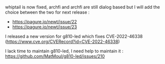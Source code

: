 whiptail is now fixed, archfi and archfi are still dialog based but I will add the choice between the two for next release :
 - https://pagure.io/newt/issue/22
 - https://pagure.io/newt/issue/23 

I released a new version for g810-led which fixes CVE-2022-46338 (https://www.cve.org/CVERecord?id=CVE-2022-46338)

I lack time to maintain g810-led, I need help to maintain it :
https://github.com/MatMoul/g810-led/issues/210
